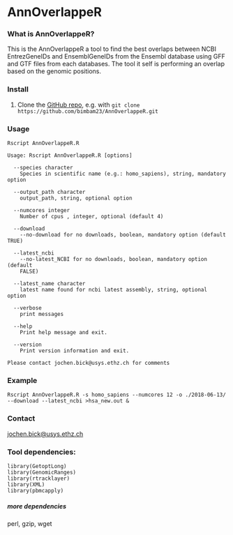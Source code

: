 AnnOverlappeR
================

### What is AnnOverlappeR?

This is the AnnOverlappeR a tool to find the best overlaps between NCBI EntrezGeneIDs and EnsemblGeneIDs from the Ensembl database using GFF and GTF files from each databases. The tool it self is performing an overlap based on the genomic positions.

### Install

1. Clone the [GitHub repo](https://github.com/bimbam23/AnnOverlappeR), e.g. with `git clone https://github.com/bimbam23/AnnOverlappeR.git`

### Usage

    Rscript AnnOverlappeR.R
    
    Usage: Rscript AnnOverlappeR.R [options]
    
      --species character
        Species in scientific name (e.g.: homo_sapiens), string, mandatory option
    
      --output_path character
        output_path, string, optional option
    
      --numcores integer
        Number of cpus , integer, optional (default 4)
    
      --download 
        --no-download for no downloads, boolean, mandatory option (default TRUE)
    
      --latest_ncbi 
        --no-latest_NCBI for no downloads, boolean, mandatory option (default
        FALSE)
    
      --latest_name character
        latest name found for ncbi latest assembly, string, optional option
    
      --verbose 
        print messages
    
      --help 
        Print help message and exit.
    
      --version 
        Print version information and exit.
    
    Please contact jochen.bick@usys.ethz.ch for comments

### Example

    Rscript AnnOverlappeR.R -s homo_sapiens --numcores 12 -o ./2018-06-13/ --download --latest_ncbi >hsa_new.out &
    
### Contact
jochen.bick@usys.ethz.ch

### Tool dependencies:

``` {r}
library(GetoptLong)
library(GenomicRanges)
library(rtracklayer)
library(XML)
library(pbmcapply)
```

##### more dependencies
perl, gzip, wget

